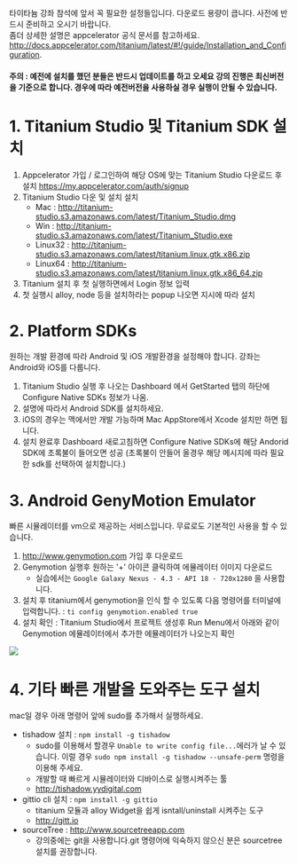 타이타늄 강좌 참석에 앞서 꼭 필요한 설정들입니다. 다운로드 용량이 큽니다. 사전에 반드시 준비하고 오시기 바랍니다.  
좀더 상세한 설명은 appcelerator 공식 문서를 참고하세요.  
http://docs.appcelerator.com/titanium/latest/#!/guide/Installation_and_Configuration.

#### 주의 : 예전에 설치를 했던 분들은 반드시 업데이트를 하고 오세요 강의 진행은 최신버전을 기준으로 합니다. 경우에 따라 예전버전을 사용하실 경우 실행이 안될 수 있습니다.

# 1. Titanium Studio 및 Titanium SDK 설치

1. Appcelerator 가입 / 로그인하여 해당 OS에 맞는  Titanium Studio 다운로드 후 설치
https://my.appcelerator.com/auth/signup
1. Titanium Studio 다운 및 설치 설치 
	* Mac : http://titanium-studio.s3.amazonaws.com/latest/Titanium_Studio.dmg
	* Win : http://titanium-studio.s3.amazonaws.com/latest/Titanium_Studio.exe
	* Linux32 : http://titanium-studio.s3.amazonaws.com/latest/titanium.linux.gtk.x86.zip
	* Linux64 : http://titanium-studio.s3.amazonaws.com/latest/titanium.linux.gtk.x86_64.zip
2. Titanium 설치 후 첫 실행하면에서 Login 정보 입력
1. 첫 실행시 alloy, node 등을 설치하라는 popup 나오면 지시에 따라 설치

# 2. Platform SDKs
원하는 개발 환경에 따라 Android 및 iOS 개발환경을 설정해야 합니다. 강좌는 Android와 iOS를 다룹니다.

1. Titanium Studio 실행 후 나오는 Dashboard 에서 GetStarted 탭의 하단에 Configure Native SDKs 정보가 나옴.
2. 설명에 따라서 Android SDK를 설치하세요.
3. iOS의 경우는 맥에서만 개발 가능하며 Mac AppStore에서 Xcode 설치만 하면 됩니다.
4. 설치 완료후 Dashboard 새로고침하면 Configure Native SDKs에 해당 Andorid SDK에 초록불이 들어오면 성공 (초록불이 안들어 올경우 해당 메시지에 따라 필요한 sdk를 선택하여 설치합니다.)


# 3. Android GenyMotion Emulator
빠른 시뮬레이터를 vm으로 제공하는 서비스입니다. 무료로도 기본적인 사용을 할 수 있습니다.

1. http://www.genymotion.com 가입 후 다운로드
2. Genymotion 실행후 원하는 '+' 아이콘 클릭하여 에뮬레이터 이미지 다운로드
	* 실습에서는 `Google Galaxy Nexus - 4.3 - API 18 - 720x1280` 을 사용합니다.
3. 설치 후 titanium에서 genymotion을 인식 할 수 있도록 다음 명령어를 터미널에 입력합니다. : `ti config genymotion.enabled true`
4. 설치 확인 : Titanium Studio에서 프로젝트 생성후 Run Menu에서 아래와 같이 Genymotion 에뮬레이터에서 추가한 에뮬레이터가 나오는지 확인
<img src="http://cl.ly/image/2G2U2B2j1n1j/genymotion_capture.png"/>

# 4. 기타 빠른 개발을 도와주는 도구 설치
mac일 경우 아래 명령어 앞에 sudo를 추가해서 실행하세요.

* tishadow 설치 : `npm install -g tishadow`
	* sudo를 이용해서 할경우 `Unable to write config file...`에러가 날 수 있습니다. 이럴 경우 `sudo npm install -g tishadow --unsafe-perm` 명령을 이용해 주세요.
	* 개발할 때 빠르게 시뮬레이터와 디바이스로 실행시켜주는 툴 
	* http://tishadow.yydigital.com
* gittio cli 설치 : `npm install -g gittio`
	* titanium 모듈과 alloy Widget을 쉽게 isntall/uninstall 시켜주는 도구
	* http://gitt.io
* sourceTree : http://www.sourcetreeapp.com
	* 강의중에는 git을 사용합니다.git 명령어에 익숙하지 않으신 분은 sourcetree설치를 권장합니다.
